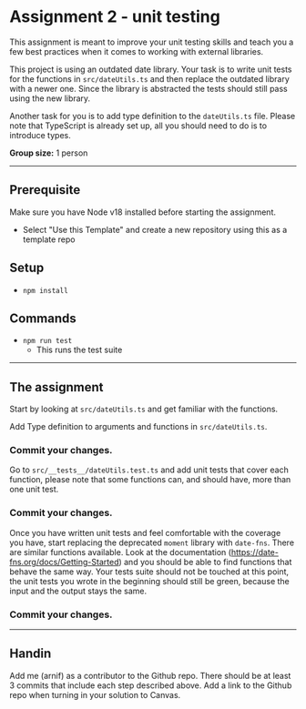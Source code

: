  # Assignment 2 - unit testing


This assignment is meant to improve your unit testing skills and teach you a few best practices when it comes to working with external libraries.

This project is using an outdated date library. Your task is to write unit tests for the functions in `src/dateUtils.ts` and then replace the outdated library with a newer one.
Since the library is abstracted the tests should still pass using the new library.

Another task for you is to add type definition to the `dateUtils.ts` file. Please note that TypeScript is already set up, all you should need to do is to introduce types.


**Group size:** 1 person

-----

## Prerequisite

Make sure you have Node v18 installed before starting the assignment.
* Select "Use this Template" and create a new repository using this as a template repo

## Setup

* `npm install`

## Commands
* `npm run test`
    - This runs the test suite


------------------

## The assignment

Start by looking at `src/dateUtils.ts` and get familiar with the functions.

Add Type definition to arguments and functions in `src/dateUtils.ts`.

### **Commit your changes.**

Go to `src/__tests__/dateUtils.test.ts` and add unit tests that cover each function, please note that some functions can, and should have, more than one unit test.

### **Commit your changes.**

Once you have written unit tests and feel comfortable with the coverage you have, start replacing the deprecated `moment` library with `date-fns`. There are similar functions available. Look at the documentation (https://date-fns.org/docs/Getting-Started) and you should be able to find functions that behave the same way.
Your tests suite should not be touched at this point, the unit tests you wrote in the beginning should still be green, because the input and the output stays the same.

### **Commit your changes.**


--------
## Handin

Add me (arnif) as a contributor to the Github repo. There should be at least 3 commits that include each step described above.
Add a link to the Github repo when turning in your solution to Canvas.


